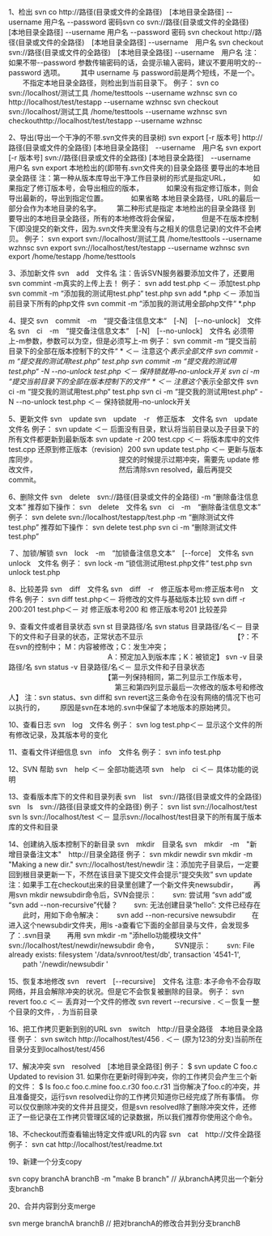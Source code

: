 1、检出
svn  co  http://路径(目录或文件的全路径)　[本地目录全路径] 
 --username 用户名 --password 密码svn  co  svn://路径(目录或文件的全路径)　[本地目录全路径]  --username 用户名 --password 密码
svn  checkout  http://路径(目录或文件的全路径)　[本地目录全路径] --username　用户名
svn  checkout  svn://路径(目录或文件的全路径)　[本地目录全路径]  --username　用户名
注：如果不带--password 参数传输密码的话，会提示输入密码，建议不要用明文的--password 选项。
　　其中 username 与 password前是两个短线，不是一个。
　　不指定本地目录全路径，则检出到当前目录下。
例子：
svn co svn://localhost/测试工具 /home/testtools --username wzhnsc
svn co http://localhost/test/testapp --username wzhnsc
svn checkout svn://localhost/测试工具 /home/testtools --username wzhnsc
svn checkouthttp://localhost/test/testapp --username wzhnsc

2、导出(导出一个干净的不带.svn文件夹的目录树)
svn  export  [-r 版本号]  http://路径(目录或文件的全路径) [本地目录全路径]　--username　用户名
svn  export  [-r 版本号]  svn://路径(目录或文件的全路径) [本地目录全路径]　--username　用户名
svn  export  本地检出的(即带有.svn文件夹的)目录全路径  要导出的本地目录全路径
注：第一种从版本库导出干净工作目录树的形式是指定URL，
　　　如果指定了修订版本号，会导出相应的版本，
　　　如果没有指定修订版本，则会导出最新的，导出到指定位置。
　　　如果省略 本地目录全路径，URL的最后一部分会作为本地目录的名字。
　　第二种形式是指定 本地检出的目录全路径 到 要导出的本地目录全路径，所有的本地修改将会保留，
　　　但是不在版本控制下(即没提交的新文件，因为.svn文件夹里没有与之相关的信息记录)的文件不会拷贝。
例子：
svn export svn://localhost/测试工具 /home/testtools --username wzhnsc
svn export svn://localhost/test/testapp --username wzhnsc
svn export /home/testapp /home/testtools

3、添加新文件 
svn　add　文件名
注：告诉SVN服务器要添加文件了，还要用svn commint -m真实的上传上去！
例子：
svn add test.php ＜－ 添加test.php 
svn commit -m “添加我的测试用test.php“ test.php
svn add *.php ＜－ 添加当前目录下所有的php文件
svn commit -m “添加我的测试用全部php文件“ *.php

4、提交
svn　commit　-m　“提交备注信息文本“　[-N]　[--no-unlock]　文件名
svn　ci　-m　“提交备注信息文本“　[-N]　[--no-unlock]　文件名
必须带上-m参数，参数可以为空，但是必须写上-m
例子：
svn commit -m “提交当前目录下的全部在版本控制下的文件“ * ＜－ 注意这个*表示全部文件
svn commit -m “提交我的测试用test.php“ test.php
svn commit -m “提交我的测试用test.php“ -N --no-unlock test.php ＜－ 保持锁就用–no-unlock开关
svn ci -m “提交当前目录下的全部在版本控制下的文件“ * ＜－ 注意这个*表示全部文件
svn ci -m “提交我的测试用test.php“ test.php
svn ci -m “提交我的测试用test.php“ -N --no-unlock test.php ＜－ 保持锁就用–no-unlock开关

5、更新文件
svn　update
svn　update　-r　修正版本　文件名
svn　update　文件名
例子：
svn update ＜－ 后面没有目录，默认将当前目录以及子目录下的所有文件都更新到最新版本
svn update -r 200 test.cpp ＜－ 将版本库中的文件 test.cpp 还原到修正版本（revision）200
svn update test.php ＜－ 更新与版本库同步。
　　　　　　　　　　　 提交的时候提示过期冲突，需要先 update 修改文件，
　　　　　　　　　　　 然后清除svn resolved，最后再提交commit。

6、删除文件
svn　delete　svn://路径(目录或文件的全路径) -m “删除备注信息文本”
推荐如下操作：
svn　delete　文件名 
svn　ci　-m　“删除备注信息文本”
例子：
svn delete svn://localhost/testapp/test.php -m “删除测试文件test.php”
推荐如下操作：
svn delete test.php 
svn ci -m “删除测试文件test.php”

７、加锁/解锁 
svn　lock　-m　“加锁备注信息文本“　[--force]　文件名 
svn　unlock　文件名
例子：
svn lock -m “锁信测试用test.php文件“ test.php 
svn unlock test.php

8、比较差异 
svn　diff　文件名 
svn　diff　-r　修正版本号m:修正版本号n　文件名
例子：
svn diff test.php＜－ 将修改的文件与基础版本比较
svn diff -r 200:201 test.php＜－ 对 修正版本号200 和 修正版本号201 比较差异

9、查看文件或者目录状态
svn st 目录路径/名
svn status 目录路径/名＜－ 目录下的文件和子目录的状态，正常状态不显示 
　　　　　　　　　　　　　【?：不在svn的控制中；  M：内容被修改；C：发生冲突；
　　　　　　　　　　　　　　A：预定加入到版本库；K：被锁定】 
svn  -v 目录路径/名
svn status -v 目录路径/名＜－ 显示文件和子目录状态
　　　　　　　　　　　　　　【第一列保持相同，第二列显示工作版本号，
　　　　　　　　　　　　　　　第三和第四列显示最后一次修改的版本号和修改人】 
注：svn status、svn diff和 svn revert这三条命令在没有网络的情况下也可以执行的，
　　原因是svn在本地的.svn中保留了本地版本的原始拷贝。 

10、查看日志
svn　log　文件名
例子：
svn log test.php＜－ 显示这个文件的所有修改记录，及其版本号的变化 

11、查看文件详细信息
svn　info　文件名
例子：
svn info test.php

12、SVN 帮助
svn　help ＜－ 全部功能选项
svn　help　ci ＜－ 具体功能的说明

13、查看版本库下的文件和目录列表 
svn　list　svn://路径(目录或文件的全路径)
svn　ls　svn://路径(目录或文件的全路径)
例子：
svn list svn://localhost/test
svn ls svn://localhost/test ＜－ 显示svn://localhost/test目录下的所有属于版本库的文件和目录 

14、创建纳入版本控制下的新目录
svn　mkdir　目录名
svn　mkdir　-m　"新增目录备注文本"　http://目录全路径
例子：
svn mkdir newdir
svn mkdir -m "Making a new dir." svn://localhost/test/newdir 
注：添加完子目录后，一定要回到根目录更新一下，不然在该目录下提交文件会提示“提交失败”
svn update
注：如果手工在checkout出来的目录里创建了一个新文件夹newsubdir，
　　再用svn mkdir newsubdir命令后，SVN会提示：
　　svn: 尝试用 “svn add”或 “svn add --non-recursive”代替？
　　svn: 无法创建目录“hello”: 文件已经存在
　　此时，用如下命令解决：
　　svn add --non-recursive newsubdir
　　在进入这个newsubdir文件夹，用ls -a查看它下面的全部目录与文件，会发现多了：.svn目录
　　再用 svn mkdir -m "添hello功能模块文件" svn://localhost/test/newdir/newsubdir 命令，
　　SVN提示：
　　svn: File already exists: filesystem '/data/svnroot/test/db', transaction '4541-1',
　　path '/newdir/newsubdir '

15、恢复本地修改 
svn　revert　[--recursive]　文件名
注意: 本子命令不会存取网络，并且会解除冲突的状况。但是它不会恢复被删除的目录。
例子：
svn revert foo.c ＜－ 丢弃对一个文件的修改
svn revert --recursive . ＜－恢复一整个目录的文件，. 为当前目录 

16、把工作拷贝更新到别的URL 
svn　switch　http://目录全路径　本地目录全路径
例子：
svn switch http://localhost/test/456 . ＜－ (原为123的分支)当前所在目录分支到localhost/test/456

17、解决冲突 
svn　resolved　[本地目录全路径]
例子：
$ svn update
C foo.c
Updated to revision 31.
如果你在更新时得到冲突，你的工作拷贝会产生三个新的文件：
$ ls
foo.c
foo.c.mine
foo.c.r30
foo.c.r31
当你解决了foo.c的冲突，并且准备提交，运行svn resolved让你的工作拷贝知道你已经完成了所有事情。
你可以仅仅删除冲突的文件并且提交，但是svn resolved除了删除冲突文件，还修正了一些记录在工作拷贝管理区域的记录数据，所以我们推荐你使用这个命令。

18、不checkout而查看输出特定文件或URL的内容 
svn　cat　http://文件全路径
例子：
svn cat http://localhost/test/readme.txt

19、新建一个分支copy

svn copy branchA branchB  -m "make B branch" // 从branchA拷贝出一个新分支branchB

20、合并内容到分支merge

svn merge branchA branchB  // 把对branchA的修改合并到分支branchB
